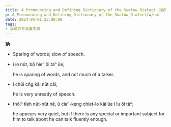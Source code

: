 ```yaml
---
title: A Pronouncing and Defining Dictionary of the Swatow Dialect (汕頭方言音義字典) / nut
p: A_Pronouncing_and_Defining_Dictionary_of_the_Swatow_Dialect/w/nut
date: 2024-04-01 23:00:00
tags: 
- 汕頭方言音義字典
---
```



**訥**
- Sparing of words; slow of speech.

- i ío nût, bô̤ hìeⁿ ŏi tàⁿ ūe;

  he is sparing of words, and not much of a talker.

- i chùi cn̂g kâi nût căi;

  he is very unready of speech.

- thóiⁿ tîeh nût-nût nē, ŭ cìaⁿ-keng chiet-ìo kâi ūe i īu ŏi tàⁿ;

  he appears very quiet, but if there is any special or important subject for him to talk abont he can talk fluently enough.
